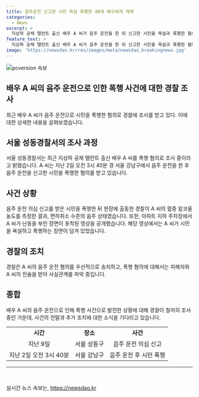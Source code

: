 ```yaml
---
title: 음주운전 신고한 시민 욕설 폭행한 40대 배우에게 제재
categories:
  - News
excerpt: >
  지상파 공채 탤런트 출신 배우 A 씨가 음주 운전을 한 뒤 신고한 시민을 욕설과 폭행한 혐의로 경찰 조사를 받고 있다. A 씨는 음주 측정 결과 면허취소 수준의 알코올 농도를 보였으며, 아파트 지하 주차장에서 시민들을 욕설하고 협박하는 장면이 포착되었다. 경찰은 음주 운전 혐의를 우선 처리하고 폭행 혐의에 대해서는 사실관계를 파악 중이다. 해당 사건은 시민들 사이에서 큰 관심을 끌고 있다.
feature_text: >
  지상파 공채 탤런트 출신 배우 A 씨가 음주 운전을 한 뒤 신고한 시민을 욕설과 폭행한 혐의로 경찰 조사를 받고 있다. A 씨는 음주 측정 결과 면허취소 수준의 알코올 농도를 보였으며, 아파트 지하 주차장에서 시민들을 욕설하고 협박하는 장면이 포착되었다. 경찰은 음주 운전 혐의를 우선 처리하고 폭행 혐의에 대해서는 사실관계를 파악 중이다. 해당 사건은 시민들 사이에서 큰 관심을 끌고 있다.
image: 'https://newsdao.kr/res/images/meta/newsdao_breakingnews.jpg'
---
```


<p><img src="https://newsdao.kr/res/images/meta/newsdao_breakingnews.jpg" alt="pcversion 속보" /></p>

<h2>배우 A 씨의 음주 운전으로 인한 폭행 사건에 대한 경찰 조사</h2>

<p data-ke-size="size16">최근 배우 A 씨가 음주 운전으로 시민을 폭행한 혐의로 경찰에 조사를 받고 있다. 이에 대한 상세한 내용을 살펴보겠습니다.</p>

<h2 data-ke-size="size26">서울 성동경찰서의 조사 과정</h2>

<p data-ke-size="size16">서울 성동경찰서는 최근 지상파 공채 탤런트 출신 배우 A 씨를 폭행 혐의로 조사 중이라고 밝혔습니다. A 씨는 지난 2일 오전 3시 40분 경 서울 강남구에서 음주 운전을 한 후 음주 운전을 신고한 시민을 폭행한 혐의를 받고 있습니다.</p>

<h2 data-ke-size="size26">사건 상황</h2>

<p data-ke-size="size16">음주 운전 의심 신고를 받은 시민을 폭행한 뒤 현장에 출동한 경찰이 A 씨의 혈중 알코올 농도를 측정한 결과, 면허취소 수준의 음주 상태였습니다. 또한, 아파트 지하 주차장에서 A 씨가 난동을 부린 장면이 포착된 영상을 공개했습니다. 해당 영상에서는 A 씨가 시민을 욕설하고 폭행하는 장면이 담겨 있었습니다.</p>

<h2 data-ke-size="size26">경찰의 조치</h2>

<p data-ke-size="size16">경찰은 A 씨의 음주 운전 혐의를 우선적으로 송치하고, 폭행 혐의에 대해서는 피해자와 A 씨의 진술을 받아 사실관계를 파악 중입니다.</p>

<h2 data-ke-size="size26">종합</h2>

<p data-ke-size="size16">배우 A 씨의 음주 운전으로 인해 폭행 사건으로 발전한 상황에 대해 경찰이 철저히 조사 중인 가운데, 사건의 전말과 추가 조치에 대한 소식을 기다리고 있습니다.</p>

<table>
  <tbody>
    <tr>
      <td style="text-align: center; height: 17px;"><b>시간</b></td>
      <td style="text-align: center; height: 17px;"><b>장소</b></td>
      <td style="text-align: center; height: 17px;"><b>사건</b></td>
    </tr>
    <tr>
      <td style="text-align: center; height: 17px;">지난 9일</td>
      <td style="text-align: center; height: 17px;">서울 성동구</td>
      <td style="text-align: center; height: 17px;">음주 운전 의심 신고</td>
    </tr>
    <tr>
      <td style="text-align: center; height: 17px;">지난 2일 오전 3시 40분</td>
      <td style="text-align: center; height: 17px;">서울 강남구</td>
      <td style="text-align: center; height: 17px;">음주 운전 후 시민 폭행</td>
    </tr>
  </tbody>
</table>

<hr>

<p data-ke-size="size16">&nbsp;</p>
실시간 뉴스 속보는, <a href="https://newsdao.kr" rel="dofollow">https://newsdao.kr</a>



